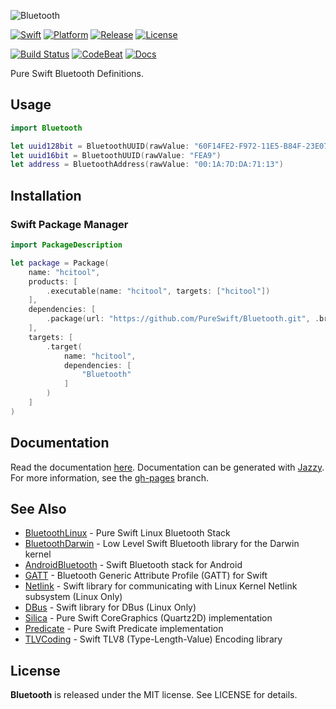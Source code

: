 ![Bluetooth](https://github.com/PureSwift/Bluetooth/raw/master/Assets/PureSwiftBluetooth.png)

[![Swift][swift-badge]][swift-url]
[![Platform][platform-badge]][platform-url]
[![Release][release-badge]][release-url]
[![License][mit-badge]][mit-url]

[![Build Status][build-status-badge]][build-status-url]
[![CodeBeat][codebeat-badge]][codebeat-url]
[![Docs][docs-badge]][docs-url]

Pure Swift Bluetooth Definitions.


## Usage

```swift
import Bluetooth

let uuid128bit = BluetoothUUID(rawValue: "60F14FE2-F972-11E5-B84F-23E070D5A8C7")
let uuid16bit = BluetoothUUID(rawValue: "FEA9")
let address = BluetoothAddress(rawValue: "00:1A:7D:DA:71:13")
```

## Installation

### Swift Package Manager

```swift
import PackageDescription

let package = Package(
    name: "hcitool",
    products: [
        .executable(name: "hcitool", targets: ["hcitool"])
    ],
    dependencies: [
        .package(url: "https://github.com/PureSwift/Bluetooth.git", .branch("master"))
    ],
    targets: [
        .target(
            name: "hcitool",
            dependencies: [
                "Bluetooth"
            ]
        )
    ]
)
```

## Documentation

Read the documentation [here](http://pureswift.github.io/Bluetooth/docs/).
Documentation can be generated with [Jazzy](https://github.com/realm/jazzy).
For more information, see the [gh-pages](https://github.com/PureSwift/Bluetooth/tree/gh-pages) branch.

## See Also

- [BluetoothLinux](https://github.com/PureSwift/BluetoothLinux) - Pure Swift Linux Bluetooth Stack
- [BluetoothDarwin](https://github.com/PureSwift/BluetoothDarwin) - Low Level Swift Bluetooth library for the Darwin kernel
- [AndroidBluetooth](https://github.com/PureSwift/AndroidBluetooth) - Swift Bluetooth stack for Android
- [GATT](https://github.com/PureSwift/GATT) - Bluetooth Generic Attribute Profile (GATT) for Swift
- [Netlink](https://github.com/PureSwift/Netlink) - Swift library for communicating with Linux Kernel Netlink subsystem (Linux Only) 
- [DBus](https://github.com/PureSwift/DBus) - Swift library for DBus (Linux Only)
- [Silica](https://github.com/PureSwift/Silica) - Pure Swift CoreGraphics (Quartz2D) implementation
- [Predicate](https://github.com/PureSwift/Predicate) - Pure Swift Predicate implementation 
- [TLVCoding](https://github.com/PureSwift/TLVCoding) - Swift TLV8 (Type-Length-Value) Encoding library

License
-------

**Bluetooth** is released under the MIT license. See LICENSE for details.

[swift-badge]: https://img.shields.io/badge/swift-5.6-F05138.svg "Swift 5.6"
[swift-url]: https://swift.org
[platform-badge]: https://img.shields.io/badge/platform-macOS%20%7C%20iOS%20%7C%20watchOS%20%7C%20tvOS%20%7C%20Linux%20%7C%20Android-lightgrey.svg
[platform-url]: https://swift.org
[mit-badge]: https://img.shields.io/badge/License-MIT-blue.svg?style=flat
[mit-url]: https://tldrlegal.com/license/mit-license
[build-status-badge]: https://github.com/PureSwift/Bluetooth/workflows/Swift/badge.svg
[build-status-url]: https://github.com/PureSwift/Bluetooth/actions
[release-badge]: https://img.shields.io/github/release/PureSwift/Bluetooth.svg
[release-url]: https://github.com/PureSwift/Bluetooth/releases
[codebeat-badge]: https://codebeat.co/badges/3eaf4fc3-6514-4f2d-83d5-ffd879f319d2
[codebeat-url]: https://codebeat.co/projects/github-com-pureswift-bluetooth-master
[docs-badge]: http://pureswift.github.io/Bluetooth/docs/badge.svg
[docs-url]: http://pureswift.github.io/Bluetooth/docs/
